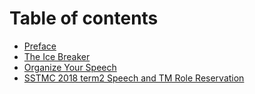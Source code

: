 # Table of contents

* [Preface](README.md)
* [The Ice Breaker](the-ice-breaker.md)
* [Organize Your Speech](organize-your-speech.md)
* [SSTMC 2018 term2 Speech and TM Role Reservation](sstmc-2018-term2-speech-and-tm-role-reservation.md)

